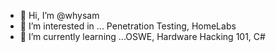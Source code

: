 - 👋 Hi, I’m @whysam
- 👀 I’m interested in ... Penetration Testing, HomeLabs
- 🌱 I’m currently learning ...OSWE, Hardware Hacking 101, C#
